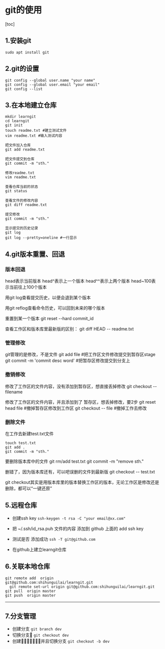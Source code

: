 # git的使用
[toc]
## 1.安装git
`sudo apt install git`

## 2.git的设置
```
git config --global user.name "your name"
git config --global user.email "your email"
git config --list
```

## 3.在本地建立仓库
```
mkdir learngit
cd learngit
git init
touch readme.txt #建立测试文件
vim readme.txt #输入测试内容

把文件加入仓库
git add readme.txt

把文件提交到仓库
git commit -m "sth."

修改readme.txt
vim readme.txt

查看仓库当前的状态
git status

查看文件的修改内容
git diff readme.txt

提交修改
git commit -m "sth."

显示提交的历史记录
git log
git log --pretty=oneline #一行显示

```

## 4.git版本重置、回退

### 版本回退

head表示当前版本
head^表示上一个版本
head^^表示上两个版本
head~100表示当前往上100个版本

用git log查看提交历史，以便会退到某个版本

用git reflog查看命令历史，可以回到未来的哪个版本

重置到某一个版本
git reset --hard commit_id

查看工作区和版本库里最新版的区别：
git diff HEAD -- readme.txt


### 管理修改
git管理的是修改，不是文件
git add file  #把工作区文件修改提交到暂存区stage
git commit -m 'commit desc word' #把暂存区修改提交到分支上




### 撤销修改
修改了工作区的文件内容，没有添加到暂存区，想直接丢掉修改
git checkout -- filename

修改了工作区的文件内容，并且添加到了 暂存区，想丢掉修改，要2步
git reset head file  #撤掉暂存区修改到工作区
git checkout -- file #撤掉工作去修改


### 删除文件
在工作去新建test.txt文件
```
touch test.txt
git add .
git commit -m "sth."
```
要删除版本库中的文件
git rm/add test.txt
git commit -m "remove sth."

删错了，因为版本库还有，可以吧误删的文件到最新版
git checkout -- test.txt

git checkout其实是用版本库里的版本替换工作区的版本，无论工作区是修改还是删除，都可以“一键还原”

## 5.远程仓库

- 创建ssh key	`ssh-keygen -t rsa -C "your email@xx.com"`
- 把 ~/.ssh/id_rsa.puh 文件的内容 添加到 github 上面的 add ssh key
- 测试是否 添加成功	`ssh -T git@github.com`

- 在github上建立learngit仓库

## 6.关联本地仓库

    git remote add  origin
    git@github.com:shihunguilai/learngit.git
	  git remote set-url origin git@github.com:shihunguilai/learngit.git
    git pull  origin master
    git push  origin master
---
## 7.分支管理
- 创建分支
`git branch dev`
- 切换分支
`git checkout dev`
- 创建并且切换分支
`git checkout -b dev`
